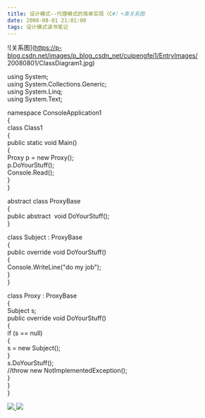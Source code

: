```yaml
---
title: 设计模式--代理模式的简单实现（C#）+类关系图
date: 2008-08-01 21:01:00
tags: 设计模式读书笔记
---
```

![关系图](https://p-blog.csdn.net/images/p_blog_csdn_net/cuipengfei1/EntryImages/
20080801/ClassDiagram1.jpg)

using System;  
using System.Collections.Generic;  
using System.Linq;  
using System.Text;

namespace ConsoleApplication1  
{  
class Class1  
{  
public static void Main()  
{  
Proxy p = new Proxy();  
p.DoYourStuff();  
Console.Read();  
}  
}

abstract class ProxyBase  
{  
public abstract  void DoYourStuff();  
}

class Subject : ProxyBase  
{  
public override void DoYourStuff()  
{  
Console.WriteLine("do my job");  
}  
}

class Proxy : ProxyBase  
{  
Subject s;  
public override void DoYourStuff()  
{  
if (s == null)  
{  
s = new Subject();  
}  
s.DoYourStuff();  
//throw new NotImplementedException();  
}  
}  
}  



[ ![](https://profile.csdnimg.cn/5/2/5/3_cuipengfei1)
![](https://g.csdnimg.cn/static/user-reg-year/1x/11.png)
](https://blog.csdn.net/cuipengfei1)





